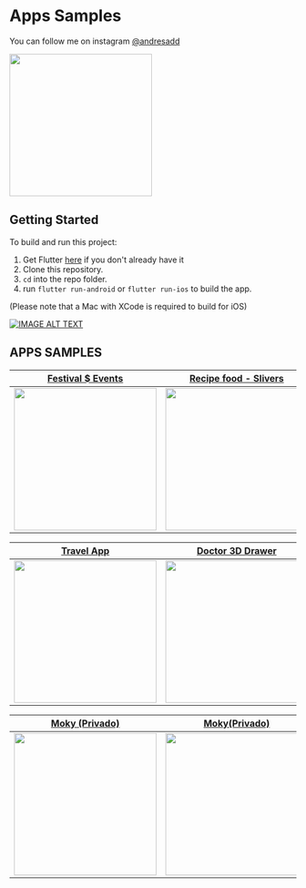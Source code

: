 # Apps Samples
You can follow me on instagram [@andresadd](https://www.instagram.com/andresadd)

<img src='https://imagenpng.com/wp-content/uploads/2018/03/logoinstagram3.png' width="250">

## Getting Started
To build and run this project:

1. Get Flutter [here](https://flutter.dev) if you don't already have it
2. Clone this repository.
3. `cd` into the repo folder.
4. run `flutter run-android` or `flutter run-ios` to build the app.

(Please note that a Mac with XCode is required to build for iOS)



[![IMAGE ALT TEXT](https://flutter.dev/images/flutter-logo-sharing.png)](https://www.instagram.com/andresadd "andresadar")


## APPS SAMPLES

 
 
 | [**Festival $ Events**](https://media0.giphy.com/media/movITHSkO2TtZFnYze/giphy.gif?cid=790b76114784caf3636f4883aa5cc3a32f5757e0deada1c5&rid=giphy.gif&ct=g)      | [**Recipe food - Slivers**](https://media4.giphy.com/media/d5OSHre3azUJP0v24g/giphy.gif?cid=790b761199b825115fb66af4a220804af9c6e4c05f989821&rid=giphy.gif&ct=g)     | 
|------------|-------------| 
|  <img src="https://media0.giphy.com/media/movITHSkO2TtZFnYze/giphy.gif?cid=790b76114784caf3636f4883aa5cc3a32f5757e0deada1c5&rid=giphy.gif&ct=g" width="250"> |  <img src="https://media4.giphy.com/media/d5OSHre3azUJP0v24g/giphy.gif?cid=790b761199b825115fb66af4a220804af9c6e4c05f989821&rid=giphy.gif&ct=g" width="250"> |

 | [**Travel App**](https://media3.giphy.com/media/qoY2aeaYwkGjxR8gI7/giphy.gif?cid=790b7611bee5f3581e4d2a246167e234daedd5775f31195f&rid=giphy.gif&ct=g)      | [**Doctor 3D Drawer**](https://media3.giphy.com/media/qoY2aeaYwkGjxR8gI7/giphy.gif?cid=790b7611bee5f3581e4d2a246167e234daedd5775f31195f&rid=giphy.gif&ct=g)     | 
|------------|-------------| 
|  <img src="https://media3.giphy.com/media/qoY2aeaYwkGjxR8gI7/giphy.gif?cid=790b7611bee5f3581e4d2a246167e234daedd5775f31195f&rid=giphy.gif&ct=g" width="250"> |  <img src="https://media0.giphy.com/media/p8hDLtjqDnW2XKrLOO/giphy.gif?cid=790b76118bf6d9c9883da38744ffca174f1cb5c71b4752ab&rid=giphy.gif&ct=g" width="250"> |

 | [**Moky (Privado)**](https://play.google.com/store/apps/details?id=com.desarrolloygestion.gestioncasinos.gestion_casinos)      | [**Moky(Privado)**](https://play.google.com/store/apps/details?id=com.desarrolloygestion.gestioncasinos.gestion_casinos)     | 
|------------|-------------| 
|  <img src="https://scontent.fpei3-1.fna.fbcdn.net/v/t1.6435-9/186985959_4657701314257829_7755292822271288127_n.jpg?_nc_cat=103&ccb=1-3&_nc_sid=730e14&_nc_eui2=AeE8LbnC6tPNr_mqBw9zbZ_Ok_ju1Bbzx1eT-O7UFvPHVwU-_yVg7VBTYSn8QHsfYGYjiT6C_CVKloBjk4SWHCG3&_nc_ohc=gnz94sYFnPcAX8wZjtj&_nc_ht=scontent.fpei3-1.fna&oh=3a3b86a6a9a336014dbf227c202a7c3f&oe=60C7838B" width="250"> |  <img src="https://scontent.fpei3-1.fna.fbcdn.net/v/t1.6435-9/186472583_4657701504257810_5651922634912570333_n.jpg?_nc_cat=111&ccb=1-3&_nc_sid=730e14&_nc_eui2=AeGfug7GqeCFMTL8jM9ru5lmbGiJGq_cSLxsaIkar9xIvE-hZz3kz5JQbWBz1Ndys9ExvQ-Vyx38paWYbqOWdrDY&_nc_ohc=JdoIFYVGegkAX-2-Wvn&_nc_ht=scontent.fpei3-1.fna&oh=04c46c9d729e727c9a00b2c9116821a4&oe=60C7767E" width="250"> |


